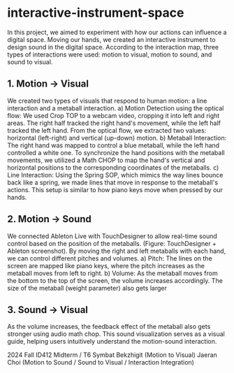 # interactive-instrument-space

In this project, we aimed to experiment with how our actions can influence a digital space. Moving our hands, we created an interactive instrument to design sound in the digital space. According to the interaction map, three types of interactions were used: motion to visual, motion to sound, and sound to visual.

## 1. Motion → Visual  
We created two types of visuals that respond to human motion: a line interaction and a metaball interaction. 
a)	Motion Detection using the optical flow: We used Crop TOP to a webcam video, cropping it into left and right areas. The right half tracked the right hand's movement, while the left half tracked the left hand. From the optical flow, we extracted two values: horizontal (left-right) and vertical (up-down) motion.
b)	Metaball Interaction: The right hand was mapped to control a blue metaball, while the left hand controlled a white one. To synchronize the hand positions with the metaball movements, we utilized a Math CHOP to map the hand's vertical and horizontal positions to the corresponding coordinates of the metaballs.
c)	Line Interaction: Using the Spring SOP, which mimics the way lines bounce back like a spring, we made lines that move in response to the metaball's actions. This setup is similar to how piano keys move when pressed by our hands.


## 2. Motion → Sound 
We connected Ableton Live with TouchDesigner to allow real-time sound control based on the position of the metaballs. (Figure: TouchDesigner + Ableton screenshot). By moving the right and left metaballs with each hand, we can control different pitches and volumes.
a)	Pitch: The lines on the screen are mapped like piano keys, where the pitch increases as the metaball moves from left to right.
b)	Volume: As the metaball moves from the bottom to the top of the screen, the volume increases accordingly. The size of the metaball (weight parameter) also gets larger

## 3. Sound → Visual 
As the volume increases, the feedback effect of the metaball also gets stronger using audio math chop. This sound visualization serves as a visual guide, helping users intuitively understand the motion-sound interaction.


2024 Fall ID412 Midterm / T6 
Symbat Bekzhigit (Motion to Visual)
Jaeran Choi (Motion to Sound / Sound to Visual / Interaction Integration)

